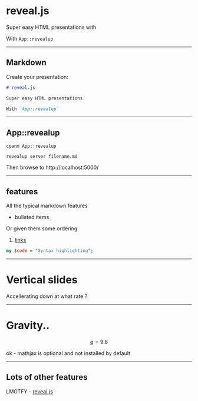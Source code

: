 # reveal.js

Super easy HTML presentations with

With `App::revealup`

---

## Markdown

Create your presentation:

```markdown
# reveal.js

Super easy HTML presentations

With `App::revealup`

```

---

## App::revealup

```
cpanm App::revealup

revealup server filename.md

```

Then browse to http://localhost:5000/

---

## features

All the typical markdown features

* bulleted items

Or given them some ordering

1. [links](http://lab.hakim.se/reveal-js/#/)

```perl
my $code = "Syntax highlighting";
```

___

# Vertical slides

Accellerating down at what rate ?

___

# Gravity..

$$g = 9.8$$

ok - mathjax is optional and not installed by default

---

## Lots of other features

LMGTFY  - [reveal.js](http://lmgtfy.com/?q=reveal.js&l=1)


